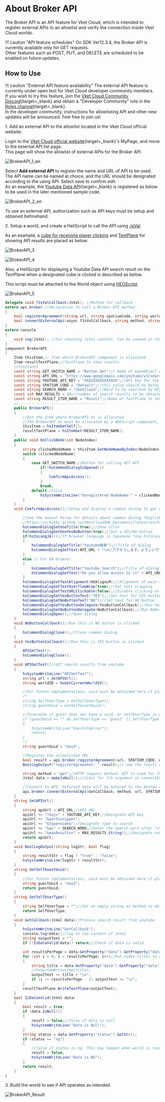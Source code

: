 # About Broker API

The Broker API is an API feature for Vket Cloud, which is intended to register external APIs to an allowlist and verify the connection inside Vket Cloud worlds.

!!! caution "API feature schedules"
    On SDK Ver12.3.4, the Broker API is currently available only for GET requests.<br>
    Other features such as POST, PUT, and DELETE are scheduled to be enabled on future updates.

## How to Use

!!! caution "External API feature availability"
    The external API feature is currently under open test for Vket Cloud developer community members.<br>
    If you wish to try this feature, join the [Vket Cloud Community Discord](https://discord.com/invite/vsFDNTKdNZ){target=_blank} and obtain a "Developer Community" role in the [Roles channel](https://discord.com/channels/900943744575103017/1178589689393975317){target=_blank}.<br>
    In the developer community, instructions for allowlisting API and other new updates will be announced. Feel free to join us!

1\. Add an external API to the allowlist located in the Vket Cloud official website.

Login to the [Vket Cloud official website](https://cloud.vket.com/){target=_blank}'s MyPage, and move to the external API list page.<br>
This page will show the allowlist of external APIs for the Broker API.

![BrokerAPI_1_en](img/BrokerAPI_1_en.jpg)

Select **Add external API** to register the name and URL of API to be used. <br>
The API name can be named at choice, and the URL should be designated according to the using API. Select save to confirm edit.<br>
As an example, the [Youtube Data API](https://developers.google.com/youtube/v3/getting-started?hl=ja){target=_blank} is registered as below to be used in the later mentioned sample code.

![BrokerAPI_2_en](img/BrokerAPI_2_en.jpg)

To use an external API, authorization such as API keys must be setup and obtained beforehand.

2\. Setup a world, and create a HeliScript to call the API using [JsVal](JsVal.md).

As an example, a [cube for receiving player clicking](../HEOComponents/HEOCollider.md) and [TextPlane](../HEOComponents/HEOTextPlane.md) for showing API results are placed as below:

![BrokerAPI_3](img/BrokerAPI_3.jpg)

![BrokerAPI_4](img/BrokerAPI_4.jpg)

Also, a HeliScript for displaying a Youtube Data API search result on the TextPlane when a designated cube is clicked is described as below.

This script must be attached to the World object using [HEOScript](../HEOComponents/HEOScript.md).

![BrokerAPI_5](img/BrokerAPI_5.jpg)

```c#
delegate void fJsValCallback(JsVal); //Method for callback
extern api.broker //declaration to call a Broker API method
{
    bool registerAgreement(string url, string spatiumCode, string worldCode, string guestUuid);
    bool connectExternalApi(async fJsValCallback, string method, string url, string spatiumCode, string worldCode, string guestUuid, JsVal data);
}
extern console
{
    void log(JsVal); //For checking JsVal content. Can be viewed on the browser console
}
component BrokerAPI
{
    Item thisItem;// Item which BrokerAPI component is allocated
    Item resultTextPlane;//TextPlane to show results 
    //Constants
    const string GET_SWITCH_NAME = "Button_Get";// Name of GameObject which will be clicked by the player in world
    const string API_URL = "https://www.googleapis.com/youtube/v3/search";//URL for API access and confirmation dialog
    const string YOUTUBE_API_KEY = "XXXXXXXXXXXXXXX";//API key for the youtube API
    const string SPATIUM_CODE = "Default";//this value should be Default unless explicitly changed by worldsettings
    const string SEARCH_WORD = "VketCloud";//Word to be searched by API
    const int MAX_RESULTS = 10;//number of search results to be obtained
    const string RESULT_ITEM_NAME = "Result";//Name of TextPlane to show the obtained search results. May cause text corruption if FontSize value is enlarged on Ver12.3
    //----------------------------------------
    public BrokerAPI()
    {
        //Get the Item where BrokerAPI.hs is allocated.
        //The BrokerAPI.hs must be allocated by a HEOScript component, which should be added to the Field where the button GameObject mentioned by GET_SWITCH_NAME exists
        thisItem = hsItemGetSelf();
        resultTextPlane = hsItemGet(RESULT_ITEM_NAME);
    }
    public void OnClickNode(int NodeIndex)
    {
        string clickedNodeName = thisItem.GetNodeNameByIndex(NodeIndex);//Get the Node name of the object clicked by player
        switch (clickedNodeName)
        {
            case GET_SWITCH_NAME://Button for calling GET API
                if(!hsCommonDialogIsOpened())
                {
                    ComfirmApiAccess();
                }
                break;
            default://else
                hsSystemWriteLine("Unregistered NodeName:" + clickedNodeName);
        }
    }
    void ComfirmApiAccess()//Setup and display a common dialog to get API access permission from the player

        //See the manual below for details about common dialog *English version WIP        
        //https://vrhikky.github.io/VketCloudSDK_Documents/latest/en/hs/hs_system_function_commondialog.html#hscommondialogsettitle
        hsCommonDialogSetUseTitle(true);//Show title
        hsCommonDialogSetUseYesNoButton(true);//Set a YES/NO button
        if(hsIsLangJA())//If browser language is Japanese *Use hsIsLangEN() to explicitly implement texts in EN browser
        {
            hsCommonDialogSetTitle("Youtube検索");//Title of dialog
            hsCommonDialogSetText(API_URL + "\nにアクセスします。よろしいですか?");//Main text *meaning: Are you sure you want to access to API_URL?
        }
        else // For EN browser
        {
            hsCommonDialogSetTitle("Youtube Search");//Title of dialog
            hsCommonDialogSetText("Do you allow access to \n" + API_URL);//Main text
        }
        hsCommonDialogSetTextAlignment(HSAlignLM);//Alignment of main text. Aligned to right middle
        hsCommonDialogSetTextOverflowWrap(true);//Set text wrapping
        hsCommonDialogSetTextURLClickable(false);//Disable clicking on URL
        hsCommonDialogSetYesButtonText("YES");//Set text for YES button
        hsCommonDialogSetNoButtonText("NO");//Set text for NO button
        hsCommonDialogSetYesButtonDelegate(YesButtonCallback);//Run YesButtonCallback if YES button is clicked
        hsCommonDialogSetNoButtonDelegate(NoButtonCallback);//Run NoButtonCallback if NO button is clicked
        hsCommonDialogOpen();//Open dialog
    }
    void NoButtonCallback()//Run this is NO button is clicked
    {
        hsCommonDialogClose();//Close common dialog
    }
    void YesButtonCallback()//Run this is YES button is clicked
    {
        APIGetTest();
        hsCommonDialogClose();
    }
    void APIGetTest()//GET search results from youtube
    {
        hsSystemWriteLine("APIGetTest");
        string url = GetAPIUrl();
        string worldID = hsGetCurrentWorldId();

        //For future implementations, uuid must be obtained here if player is a guest. Constant value is used for now
        /*
        string SelfUserType = GetSelfUserType();
        string guestUuid = GetSelfGuestUuid();

        //Terminate if guest does not have a uuid, or SelfUserType is empty. This may happen when world is running on a local host.
        if (guestUuid == "" && SelfUserType == "guest" || SelfUserType == "")
        {
            hsSystemWriteLine("UserInfoError");
            return;
        }
        */
        string guestUuid = "Uuid";

        //Register the allowlisted URL
        bool result = api.broker.registerAgreement(url, SPATIUM_CODE, worldID, guestUuid);
        BoolLogOutput("registerAgreement: ",result);// see the result of agreement procedure in log

        string method = "get";//HTTP request method. GET is used for this method.
        JsVal data = makeJsNull();//JsVal for 7th argument in connectExternalApi. Null value is allowed for GET

        //Connect to API. Returned data will be entered to the method designated in 1st argument
        api.broker.connectExternalApi(GetCallback, method, url, SPATIUM_CODE, worldID, guestUuid, data);
    }
    string GetAPIUrl()
    {
        string apiUrl = API_URL;//API URL
        apiUrl += "?key=" + YOUTUBE_API_KEY;//Designate API key
        apiUrl += "&part=snippet";
        apiUrl += "&type=video";//Designate type to search
        apiUrl += "&q=" + SEARCH_WORD;//Enter the search word after "="
        apiUrl += "&maxResults=" + MAX_RESULTS.String();//Designate number of search results
        return apiUrl;
    }
    void BoolLogOutput(string logStr, bool flag)
    {
        string resultStr = flag ? "true" : "false";
        hsSystemWriteLine(logStr + resultStr);
    }
    string GetSelfGuestUuid()
    {
        //For future implementations, uuid must be obtained here if player is a guest. Constant value is used for now
        string guestUuid = "Uuid";
        return guestUuid;
    }
    string GetSelfUserType()
    {
        string SelfUserType = "";//Set an empty string as method to obtain UserType is not public 
        return SelfUserType;
    }
    void GetCallback(JsVal data)//Process search result from youtube
    {
        hsSystemWriteLine("GetCallback");
        console.log(data);//log to see content of JsVal
        string outputText = "";
        if (!IsDataValid(data)) return;//Check if data is valid

        int resultsPerPage = data.GetProperty("data").GetProperty("data").GetProperty("pageInfo").GetProperty("resultsPerPage").GetNum();//Get number of results
        for (int i = 0; i < resultsPerPage; i++)//Put video titles to outputText
        {
            string title = data.GetProperty("data").GetProperty("data").GetProperty("items").At(i).GetProperty("snippet").GetProperty("title").GetStr();
            //hsSystemWriteLine(title);
            outputText += title + "\n";
            if (i != resultsPerPage - 1) outputText += "\n";
        }
        resultTextPlane.WriteTextPlane(outputText);
    }
    bool IsDataValid(JsVal data)
    {
        bool result = true;
        if (data.IsNull())
        {
            result = false;//false if data is null
            hsSystemWriteLine("Data is Null");
        } 
        string status = data.GetProperty("status").GetStr();
        if (status == "ng")
        {
            //false if status is ng. This may happen when world is running on a local host
            result = false;
            hsSystemWriteLine("Data is NG");
        }
        return result;
    }
}
```

3\. Build the world to see if API operates as intended.

![BrokerAPI_Result](img/BrokerAPI_Result.gif)
